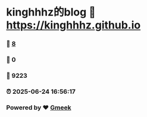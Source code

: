 # kinghhhz的blog :link: https://kinghhhz.github.io 
### :page_facing_up: [8](https://kinghhhz.github.io/tag.html) 
### :speech_balloon: 0 
### :hibiscus: 9223 
### :alarm_clock: 2025-06-24 16:56:17 
### Powered by :heart: [Gmeek](https://github.com/Meekdai/Gmeek)
